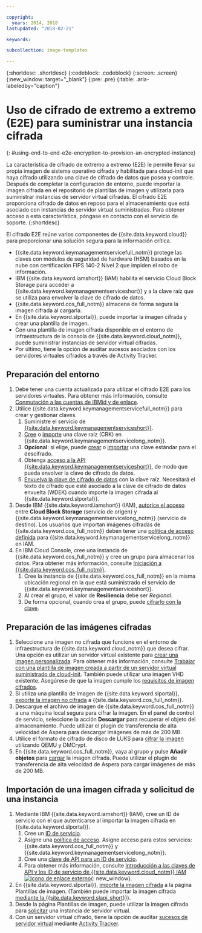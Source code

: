 ```yaml
---

copyright:
  years: 2014, 2018
lastupdated: "2018-02-21"

keywords:

subcollection: image-templates

---
```


{:shortdesc: .shortdesc}
{:codeblock: .codeblock}
{:screen: .screen}
{:new_window: target="_blank"}
{:pre: .pre}
{:table: .aria-labeledby="caption"}


# Uso de cifrado de extremo a extremo (E2E) para suministrar una instancia cifrada
{: #using-end-to-end-e2e-encryption-to-provision-an-encrypted-instance}

La característica de cifrado de extremo a extremo (E2E) le permite llevar su propia imagen de sistema operativo cifrada y habilitada para cloud-init que haya cifrado utilizando una clave de cifrado de datos que posea y controle. Después de completar la configuración de entorno, puede importar la imagen cifrada en el repositorio de plantillas de imagen y utilizarla para suministrar instancias de servidor virtual cifradas. El cifrado E2E proporciona cifrado de datos en reposo para el almacenamiento que está asociado con instancias de servidor virtual suministradas. Para obtener acceso a esta característica, póngase en contacto con el servicio de soporte.
{:shortdesc}

El cifrado E2E reúne varios componentes de {{site.data.keyword.cloud}} para proporcionar una solución segura para la información crítica.

* {{site.data.keyword.keymanagementservicefull_notm}} protege las claves con módulos de seguridad de hardware (HSM) basados en la nube con certificación FIPS 140-2 Nivel 2 que impiden el robo de información.
* IBM {{site.data.keyword.iamshort}} (IAM) habilita el servicio Cloud Block Storage para acceder a {{site.data.keyword.keymanagementserviceshort}} y a la clave raíz que se utiliza para envolver la clave de cifrado de datos.
* {{site.data.keyword.cos_full_notm}} almacena de forma segura la imagen cifrada al cargarla.
* En {{site.data.keyword.slportal}}, puede importar la imagen cifrada y crear una plantilla de imagen.
* Con una plantilla de imagen cifrada disponible en el entorno de infraestructura de la consola de {{site.data.keyword.cloud_notm}}, puede suministrar instancias de servidor virtual cifradas.
* Por último, tiene la opción de auditar sucesos asociados con los servidores virtuales cifrados a través de Activity Tracker.

## Preparación del entorno

1. Debe tener una cuenta actualizada para utilizar el cifrado E2E para los servidores virtuales. Para obtener más información, consulte [Conmutación a las cuentas de IBMid y de enlace](/docs/account?topic=account-unifyingaccounts).
2. Utilice {{site.data.keyword.keymanagementservicefull_notm}} para crear y gestionar claves.
      1. Suministre el servicio de [{{site.data.keyword.keymanagementserviceshort}}](/docs/services/key-protect?topic=key-protect-provision#provision).
      2. [Cree](/docs/services/key-protect?topic=key-protect-create-root-keys#create-root-keys) o [importe](/docs/services/key-protect?topic=key-protect-import-root-keys#import-root-keys) una clave raíz (CRK) en {{site.data.keyword.keymanagementservicelong_notm}}.
      3. **Opcional**: si elige, puede [crear](/docs/services/key-protect?topic=key-protect-create-standard-keys#create-standard-keys) o [importar](/docs/services/key-protect?topic=key-protect-import-standard-keys#import-standard-keys) una clave estándar para el descifrado.
      4. Obtenga [acceso a la API {{site.data.keyword.keymanagementserviceshort}}](/docs/services/key-protect?topic=key-protect-set-up-api#set-up-api), de modo que pueda envolver la clave de cifrado de datos.
      5. [Envuelva la clave de cifrado de datos](/docs/services/key-protect?topic=key-protect-wrap-keys#wrap-keys) con la clave raíz. Necesitará el texto de cifrado que esté asociado a la clave de cifrado de datos envuelta (WDEK) cuando importe la imagen cifrada al {{site.data.keyword.slportal}}.
3. Desde IBM {{site.data.keyword.iamshort}} (IAM), [autorice el acceso](/docs/iam?topic=iam-serviceauth#create-an-authorization) entre **Cloud Block Storage** (servicio de origen) y {{site.data.keyword.keymanagementservicelong_notm}} (servicio de destino). Los usuarios que importan imágenes cifradas de {{site.data.keyword.cos_full_notm}} deben tener una [política de acceso definida](/docs/iam?topic=iam-userroles) para {{site.data.keyword.keymanagementservicelong_notm}} en IAM.
4. En IBM Cloud Console, cree una instancia de {{site.data.keyword.cos_full_notm}} y cree un grupo para almacenar los datos. Para obtener más información, consulte [Iniciación a {{site.data.keyword.cos_full_notm}}](/docs/services/cloud-object-storage?topic=cloud-object-storage-getting-started-console-#getting-started-console-).
      1. Cree la instancia de {{site.data.keyword.cos_full_notm}} en la misma ubicación regional en la que está suministrado el servicio de {{site.data.keyword.keymanagementserviceshort}}.
      2. Al crear el grupo, el valor de **Resiliencia** debe ser _Regional_.
      3. De forma opcional, cuando crea el grupo, puede [cifrarlo con la clave](/docs/services/cloud-object-storage/basics?topic=cloud-object-storage-manage-encryption#sse-kp).   

## Preparación de las imágenes cifradas

1. Seleccione una imagen no cifrada que funcione en el entorno de infraestructura de {{site.data.keyword.cloud_notm}} que desea cifrar. Una opción es utilizar un servidor virtual existente para [crear una imagen personalizada](/docs/infrastructure/image-templates?topic=image-templates-creating-an-image-template). Para obtener más información, consulte [Trabajar con una plantilla de imagen creada a partir de un servidor virtual suministrado de cloud-init](/docs/infrastructure/image-templates?topic=image-templates-provisioning-with-a-cloud-init-enabled-image#work-with-a-standard-image-created-from-a-cloud-init-provisioned-virtual-server). También puede utilizar una imagen VHD existente. Asegúrese de que la imagen cumple los [requisitos de imagen cifrados](/docs/infrastructure/image-templates?topic=image-templates-creating-an-encrypted-image#encrypted-image-reqs).
2. Si utiliza una plantilla de imagen de {{site.data.keyword.slportal}}, [exporte la imagen no cifrada](/docs/infrastructure/image-templates?topic=image-templates-exporting-to-ibm-cos) a {{site.data.keyword.cos_full_notm}}.
3. Descargue el archivo de imagen de {{site.data.keyword.cos_full_notm}} a una máquina local segura para cifrar la imagen. En el panel de control de servicio, seleccione la acción **Descargar** para recuperar el objeto del almacenamiento. Puede utilizar el plugin de transferencia de alta velocidad de Aspera para descargar imágenes de más de 200 MB.
4. Utilice el formato de cifrado de disco de LUKS para [cifrar la imagen](/docs/infrastructure/image-templates?topic=image-templates-creating-an-encrypted-image#luks-disk-encryption) utilizando QEMU y DMCrypt.
5. En {{site.data.keyword.cos_full_notm}}, vaya al grupo y pulse **Añadir objetos** para [cargar](/docs/services/cloud-object-storage/basics?topic=cloud-object-storage-upload-data#uploading-data) la imagen cifrada. Puede utilizar el plugin de transferencia de alta velocidad de Aspera para cargar imágenes de más de 200 MB.

## Importación de una imagen cifrada y solicitud de una instancia

1. Mediante IBM {{site.data.keyword.iamshort}} (IAM), cree un ID de servicio con el que autenticarse al importar la imagen cifrada en {{site.data.keyword.slportal}}.
      1. Cree un [ID de servicio](/docs/iam?topic=iam-serviceids#serviceids).
      2. Asigne una [política de acceso](/docs/iam?topic=iam-serviceidpolicy#serviceidpolicy). Asigne acceso para estos servicios: {{site.data.keyword.cos_full_notm}} y {{site.data.keyword.keymanagementservicelong_notm}}.
      3. Cree una [clave de API para un ID de servicio](/docs/iam?topic=iam-serviceidapikeys#creating-an-api-key-for-a-service-id).
      4. Para obtener más información, consulte [Introducción a las claves de API y los ID de servicio de {{site.data.keyword.cloud_notm}} IAM ![Icono de enlace externo](../../icons/launch-glyph.svg "Icono de enlace externo")](https://www.ibm.com/blogs/bluemix/2017/10/introducing-ibm-cloud-iam-service-ids-api-keys/){: new_window}.
2. En {{site.data.keyword.slportal}}, [importe la imagen cifrada](/docs/infrastructure/image-templates?topic=image-templates-preparing-and-importing-images#import-icos) a la página Plantillas de imagen. (También puede importar la imagen cifrada [mediante la {{site.data.keyword.slapi_short}}](/docs/infrastructure/image-templates?topic=image-templates-importing-an-encrypted-image-by-using-the-softlayer-api)).
3. Desde la página Plantillas de imagen, puede utilizar la imagen cifrada para [solicitar](/docs/infrastructure/image-templates?topic=image-templates-ordering-an-instance-from-an-image-template) una instancia de servidor virtual.
4. Con un servidor virtual cifrado, tiene la opción de auditar [sucesos de servidor virtual](/docs/vsi?topic=virtual-servers-at_events#at_events) mediante [Activity Tracker](/docs/services/cloud-activity-tracker?topic=cloud-activity-tracker-activity_tracker_ov).
